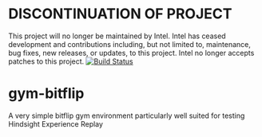 # DISCONTINUATION OF PROJECT #
This project will no longer be maintained by Intel.
Intel has ceased development and contributions including, but not limited to, maintenance, bug fixes, new releases, or updates, to this project.
Intel no longer accepts patches to this project.
[![Build Status](https://travis-ci.org/NervanaSystems/gym-bit-flip.svg?branch=master)](https://travis-ci.org/NervanaSystems/gym-bit-flip)

# gym-bitflip
A very simple bitflip gym environment particularly well suited for testing Hindsight Experience Replay
